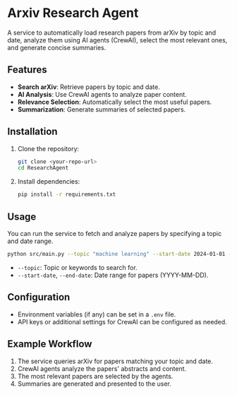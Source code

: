 # Arxiv Research Agent

A service to automatically load research papers from arXiv by topic and date, analyze them using AI agents (CrewAI), select the most relevant ones, and generate concise summaries.

## Features
- **Search arXiv**: Retrieve papers by topic and date.
- **AI Analysis**: Use CrewAI agents to analyze paper content.
- **Relevance Selection**: Automatically select the most useful papers.
- **Summarization**: Generate summaries of selected papers.

## Installation

1. Clone the repository:
    ```bash
    git clone <your-repo-url>
    cd ResearchAgent
    ```

2. Install dependencies:
    ```bash
    pip install -r requirements.txt
    ```

## Usage

You can run the service to fetch and analyze papers by specifying a topic and date range.

```bash
python src/main.py --topic "machine learning" --start-date 2024-01-01 --end-date 2024-01-31
```

- `--topic`: Topic or keywords to search for.
- `--start-date`, `--end-date`: Date range for papers (YYYY-MM-DD).

## Configuration

- Environment variables (if any) can be set in a `.env` file.
- API keys or additional settings for CrewAI can be configured as needed.

## Example Workflow
1. The service queries arXiv for papers matching your topic and date.
2. CrewAI agents analyze the papers' abstracts and content.
3. The most relevant papers are selected by the agents.
4. Summaries are generated and presented to the user.
